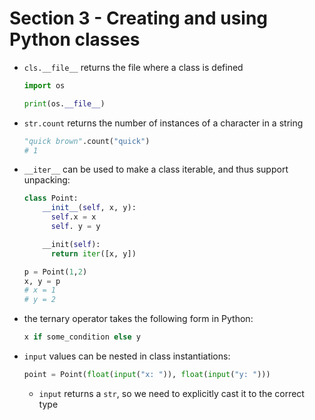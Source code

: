 # Section 3 - Creating and using Python classes

- `cls.__file__` returns the file where a class is defined
  ```python
  import os

  print(os.__file__)
  ```
- `str.count` returns the number of instances of a character in a string

  ```python
  "quick brown".count("quick")
  # 1
  ```
- `__iter__` can be used to make a class iterable, and thus support unpacking:

  ```python
  class Point:
      __init__(self, x, y):
        self.x = x
        self. y = y

      __init(self):
        return iter([x, y])

  p = Point(1,2)
  x, y = p
  # x = 1
  # y = 2
  ```
- the ternary operator takes the following form in Python:

  ```python
  x if some_condition else y
  ```
- `input` values can be nested in class instantiations:

  ```python
  point = Point(float(input("x: ")), float(input("y: ")))
  ```

  - `input` returns a `str`, so we need to explicitly cast it to the correct
    type
